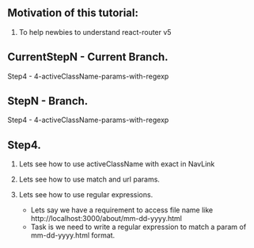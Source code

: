 ## Motivation of this tutorial:

1.  To help newbies to understand react-router v5

## CurrentStepN - Current Branch.

Step4 - 4-activeClassName-params-with-regexp

## StepN - Branch.

Step4 - 4-activeClassName-params-with-regexp

## Step4.

1. Lets see how to use activeClassName with exact in NavLink

2. Lets see how to use match and url params.

3. Lets see how to use regular expressions.
   - Lets say we have a requirement to access file name like
     http://localhost:3000/about/mm-dd-yyyy.html
   - Task is we need to write a regular expression to match a param of mm-dd-yyyy.html format.
